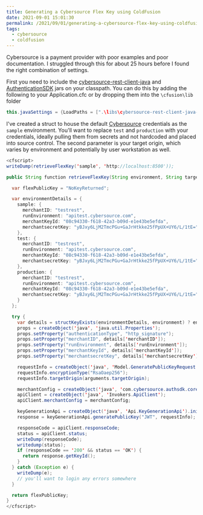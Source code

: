 ```yaml
---
title: Generating a Cybersource Flex Key using ColdFusion
date: 2021-09-01 15:01:30
permalink: /2021/09/01/generating-a-cybersource-flex-key-using-coldfusion/
tags:
  - cybersource
  - coldfusion
---
```


Cybersource is a payment provider with poor examples and poor documentation. I struggled through this for about 25 hours before I found the right combination of settings.

First you need to include the [cybersource-rest-client-java](https://mvnrepository.com/artifact/com.cybersource/cybersource-rest-client-java) and [AuthenticationSDK](https://mvnrepository.com/artifact/com.cybersource/AuthenticationSdk) jars on your classpath. You can do this by adding the following to your Application.cfc or by dropping them into the `\cfusion\lib` folder

```java
this.javaSettings = {LoadPaths = [".\libs\cybersource-rest-client-java-0.0.35.jar", ".\libs\AuthenticationSdk-0.0.17.jar"], loadColdFusionClassPath = true, reloadOnChange = false};
```

I've created a struct to house the default [Cybersource](https://www.cybersource.com/) credentials as the `sample` environment. You'll want to replace `test` and `production` with your credentials, ideally pulling them from secrets and not hardcoded and placed into source control. The second parameter is your target origin, which varies by environment and potentially by user workstation as well.

```java
<cfscript>
writeDump(retrieveFlexKey('sample', 'http://localhost:8500'));

public String function retrieveFlexKey(String environment, String targetOrigin) throws Exception {

  var flexPublicKey = "NoKeyReturned";

  var environmentDetails = {
    sample: {
      merchantID: "testrest",
      runEnvironment: "apitest.cybersource.com",
      merchantKeyId: "08c94330-f618-42a3-b09d-e1e43be5efda",
      merchantsecretKey: "yBJxy6LjM2TmcPGu+GaJrHtkke25fPpUX+UY6/L/1tE="
    },
    test: {
      merchantID: "testrest",
      runEnvironment: "apitest.cybersource.com",
      merchantKeyId: "08c94330-f618-42a3-b09d-e1e43be5efda",
      merchantsecretKey: "yBJxy6LjM2TmcPGu+GaJrHtkke25fPpUX+UY6/L/1tE="
    },
    production: {
      merchantID: "testrest",
      runEnvironment: "apitest.cybersource.com",
      merchantKeyId: "08c94330-f618-42a3-b09d-e1e43be5efda",
      merchantsecretKey: "yBJxy6LjM2TmcPGu+GaJrHtkke25fPpUX+UY6/L/1tE="
    }
  };

  try {
    var details = structKeyExists(environmentDetails, environment) ? environmentDetails[environment] : environmentDetails['sample'];
    props = createObject('java', 'java.util.Properties');
    props.setProperty("authenticationType", "http_signature");
    props.setProperty("merchantID", details['merchantID']);
    props.setProperty("runEnvironment", details['runEnvironment']);
    props.setProperty("merchantKeyId", details['merchantKeyId']);
    props.setProperty("merchantsecretKey", details['merchantsecretKey']);

    requestInfo = createObject('java', 'Model.GeneratePublicKeyRequest');
    requestInfo.encryptionType("RsaOaep256");
    requestInfo.targetOrigin(arguments.targetOrigin);

    merchantConfig = createObject('java', 'com.cybersource.authsdk.core.MerchantConfig').init(props);
    apiClient = createObject('java', 'Invokers.ApiClient');
    apiClient.merchantConfig = merchantConfig;

    keyGenerationApi = createObject('java', 'Api.KeyGenerationApi').init(apiClient);
    response = keyGenerationApi.generatePublicKey("JWT", requestInfo);

    responseCode = apiClient.responseCode;
    status = apiClient.status;
    writeDump(responseCode);
    writedump(status);
    if (responseCode == '200' && status == 'OK') {
      return response.getKeyId();
    }
  } catch (Exception e) {
    writeDump(e);
    // you'll want to login any errors somewhere
  }

  return flexPublicKey;
}
</cfscript>

```
